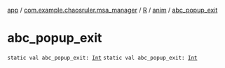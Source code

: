 [app](../../../index.md) / [com.example.chaosruler.msa_manager](../../index.md) / [R](../index.md) / [anim](index.md) / [abc_popup_exit](.)

# abc_popup_exit

`static val abc_popup_exit: `[`Int`](https://kotlinlang.org/api/latest/jvm/stdlib/kotlin/-int/index.html)
`static val abc_popup_exit: `[`Int`](https://kotlinlang.org/api/latest/jvm/stdlib/kotlin/-int/index.html)